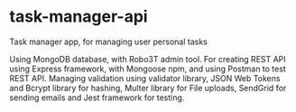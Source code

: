 # task-manager-api
Task manager app, for managing user personal tasks

Using MongoDB database, with Robo3T admin tool.
For creating REST API using Express framework, with Mongoose npm, and using Postman to test REST API.
Managing validation using validator library, JSON Web Tokens and Bcrypt library for hashing,
Multer library for File uploads,
SendGrid for sending emails and
Jest framework for testing.
